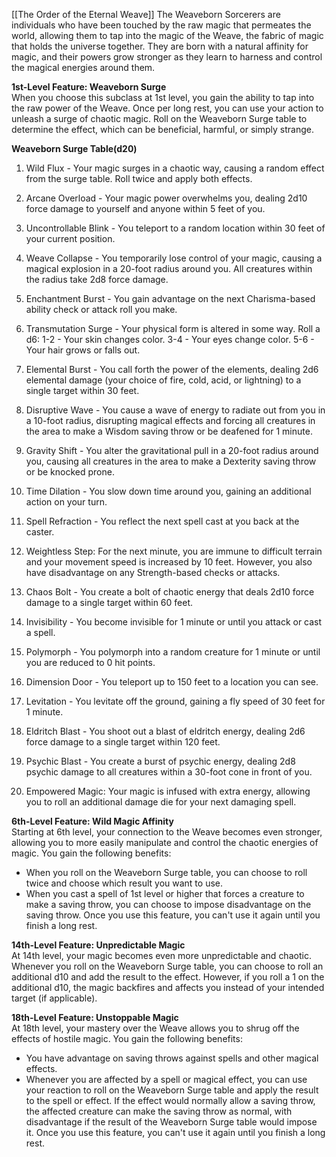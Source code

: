 [[The Order of the Eternal Weave]]
The Weaveborn Sorcerers are individuals who have been touched by the raw magic that permeates the world, allowing them to tap into the magic of the Weave, the fabric of magic that holds the universe together. They are born with a natural affinity for magic, and their powers grow stronger as they learn to harness and control the magical energies around them.

**1st-Level Feature: Weaveborn Surge**  
When you choose this subclass at 1st level, you gain the ability to tap into the raw power of the Weave. Once per long rest, you can use your action to unleash a surge of chaotic magic. Roll on the Weaveborn Surge table to determine the effect, which can be beneficial, harmful, or simply strange.

**Weaveborn Surge Table(d20)** 

1.   Wild Flux - Your magic surges in a chaotic way, causing a random effect from the surge table. Roll twice and apply both effects.
    
2.  Arcane Overload - Your magic power overwhelms you, dealing 2d10 force damage to yourself and anyone within 5 feet of you.
    
3.  Uncontrollable Blink - You teleport to a random location within 30 feet of your current position.
    
4.  Weave Collapse - You temporarily lose control of your magic, causing a magical explosion in a 20-foot radius around you. All creatures within the radius take 2d8 force damage.
    
5.  Enchantment Burst - You gain advantage on the next Charisma-based ability check or attack roll you make.
    
6.  Transmutation Surge - Your physical form is altered in some way. Roll a d6: 1-2 - Your skin changes color. 3-4 - Your eyes change color. 5-6 - Your hair grows or falls out.
    
7.  Elemental Burst - You call forth the power of the elements, dealing 2d6 elemental damage (your choice of fire, cold, acid, or lightning) to a single target within 30 feet.
    
8.  Disruptive Wave - You cause a wave of energy to radiate out from you in a 10-foot radius, disrupting magical effects and forcing all creatures in the area to make a Wisdom saving throw or be deafened for 1 minute.
    
9.  Gravity Shift - You alter the gravitational pull in a 20-foot radius around you, causing all creatures in the area to make a Dexterity saving throw or be knocked prone.
    
10.  Time Dilation - You slow down time around you, gaining an additional action on your turn.
    
11.  Spell Refraction - You reflect the next spell cast at you back at the caster.
    
12.  Weightless Step: For the next minute, you are immune to difficult terrain and your movement speed is increased by 10 feet. However, you also have disadvantage on any Strength-based checks or attacks.
    
13.  Chaos Bolt - You create a bolt of chaotic energy that deals 2d10 force damage to a single target within 60 feet.
    
14.  Invisibility - You become invisible for 1 minute or until you attack or cast a spell.
    
15.  Polymorph - You polymorph into a random creature for 1 minute or until you are reduced to 0 hit points.
    
16.  Dimension Door - You teleport up to 150 feet to a location you can see.
    
17.  Levitation - You levitate off the ground, gaining a fly speed of 30 feet for 1 minute.
    
18.  Eldritch Blast - You shoot out a blast of eldritch energy, dealing 2d6 force damage to a single target within 120 feet.
    
19.  Psychic Blast - You create a burst of psychic energy, dealing 2d8 psychic damage to all creatures within a 30-foot cone in front of you.
    
20.  Empowered Magic: Your magic is infused with extra energy, allowing you to roll an additional damage die for your next damaging spell.
	

**6th-Level Feature: Wild Magic Affinity**  
Starting at 6th level, your connection to the Weave becomes even stronger, allowing you to more easily manipulate and control the chaotic energies of magic. You gain the following benefits:

-   When you roll on the Weaveborn Surge table, you can choose to roll twice and choose which result you want to use.
-   When you cast a spell of 1st level or higher that forces a creature to make a saving throw, you can choose to impose disadvantage on the saving throw. Once you use this feature, you can't use it again until you finish a long rest.

**14th-Level Feature: Unpredictable Magic**  
At 14th level, your magic becomes even more unpredictable and chaotic. Whenever you roll on the Weaveborn Surge table, you can choose to roll an additional d10 and add the result to the effect. However, if you roll a 1 on the additional d10, the magic backfires and affects you instead of your intended target (if applicable).

**18th-Level Feature: Unstoppable Magic**  
At 18th level, your mastery over the Weave allows you to shrug off the effects of hostile magic. You gain the following benefits:

-   You have advantage on saving throws against spells and other magical effects.
-   Whenever you are affected by a spell or magical effect, you can use your reaction to roll on the Weaveborn Surge table and apply the result to the spell or effect. If the effect would normally allow a saving throw, the affected creature can make the saving throw as normal, with disadvantage if the result of the Weaveborn Surge table would impose it. Once you use this feature, you can't use it again until you finish a long rest.